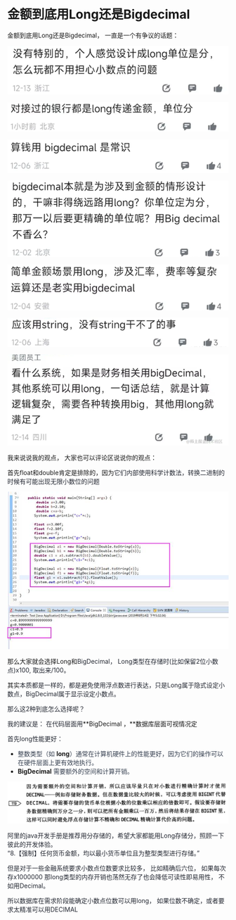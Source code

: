 # 金额到底用Long还是Bigdecimal

金额到底用Long还是Bigdecimal， 一直是一个有争议的话题：

![1706530855651-396388ef-45c6-4e34-b042-ef1ef942116a.png](./img/ZHaMYgjalY_6z9f7/1706530855651-396388ef-45c6-4e34-b042-ef1ef942116a-190206.png)



![1706530870745-dd744075-c10d-4491-983c-d9f6213cf9b9.png](./img/ZHaMYgjalY_6z9f7/1706530870745-dd744075-c10d-4491-983c-d9f6213cf9b9-326132.png)



![1706530889905-1fc70ee5-7323-4dc3-8acb-8781a3e2ac01.png](./img/ZHaMYgjalY_6z9f7/1706530889905-1fc70ee5-7323-4dc3-8acb-8781a3e2ac01-790472.png)

![1706530903753-2f4afd7d-00bb-4539-bca4-3a5324506fb7.png](./img/ZHaMYgjalY_6z9f7/1706530903753-2f4afd7d-00bb-4539-bca4-3a5324506fb7-030622.png)

![1706530911668-a185afe7-77c1-4eab-96d8-9175514cb02e.png](./img/ZHaMYgjalY_6z9f7/1706530911668-a185afe7-77c1-4eab-96d8-9175514cb02e-118894.png)

![1706530944031-6660cd59-40b8-448f-8422-dbbeedae4327.png](./img/ZHaMYgjalY_6z9f7/1706530944031-6660cd59-40b8-448f-8422-dbbeedae4327-610161.png)

![1706530970468-46a71bb9-ba30-40d5-ab04-54a1e5abff4e.png](./img/ZHaMYgjalY_6z9f7/1706530970468-46a71bb9-ba30-40d5-ab04-54a1e5abff4e-254899.png)







我来说说我的观点， 大家也可以评论区说说你的观点：



 首先float和double肯定是排除的，因为<font style="color:rgb(37, 41, 51);">它们内部使用科学计数法，转换二进制的时候有可能出现无限小数位的问题 </font>

![1706531677813-da8ab11d-7fbd-44c8-99fd-6e8449b33eb7.jpeg](./img/ZHaMYgjalY_6z9f7/1706531677813-da8ab11d-7fbd-44c8-99fd-6e8449b33eb7-886195.jpeg)



那么大家就会选择Long和<font style="color:rgb(37, 41, 51);">BigDecimal， Long类型在存储时(比如保留2位小数点)x100,  取出来/100。</font>

其实<font style="color:rgb(37, 41, 51);">本质都是一样的，都是避免使用浮点数进行表达，只是Long属于隐式设定小数点，BigDecimal属于显示设定小数点。</font>

<font style="color:rgb(37, 41, 51);"></font>

<font style="color:rgb(37, 41, 51);"></font>

<font style="color:rgb(37, 41, 51);">那么这2种到底怎么选择呢？</font>

<font style="color:rgb(37, 41, 51);">我的建议是： 在代码层面用</font>**BigDecimal ，**数据库层面可视情况定

<font style="color:rgb(37, 41, 51);"> 首先long性能更好：</font>

+ <font style="color:rgb(55, 65, 81);">整数类型（如 </font>**long**<font style="color:rgb(55, 65, 81);">）通常在计算机硬件上的性能更好，因为它们的操作可以在硬件层面上更有效地执行。</font>
+ **BigDecimal**<font style="color:rgb(55, 65, 81);">  需要额外的空间和计算开销。</font>





<font style="color:rgb(37, 41, 51);"> </font>![1706533593289-04bb4fa9-ab67-45da-ae32-433843c76619.png](./img/ZHaMYgjalY_6z9f7/1706533593289-04bb4fa9-ab67-45da-ae32-433843c76619-549371.png)

<font style="color:rgb(37, 41, 51);"></font>

<font style="color:rgb(37, 41, 51);">阿里的java开发手册是推荐用分存储的，希望大家都能用Long存储分，照顾一下彼此的开发体验。  
</font><font style="color:rgb(37, 41, 51);">“8.【强制】任何货币金额，均以最小货币单位且为整型类型进行存储。”</font>

<font style="color:rgb(37, 41, 51);"></font>

<font style="color:rgb(37, 41, 51);"></font>

<font style="color:rgb(37, 41, 51);">但是对于一些金融系统要求小数点位数要求比较多， 比如精确后六位，  如果每次存x1000000   那long类型的内存开销也荡然无存了也会降低可读性即易用性，   不如用Decimal。</font>

<font style="color:rgb(37, 41, 51);"></font>

<font style="color:rgb(37, 41, 51);">所以数据库在需求阶段能确定小数点位数可以用long， 如果位数不确定，或者要求太精准可以用DECIMAL</font>

<font style="color:rgb(37, 41, 51);"></font>

<font style="color:rgb(37, 41, 51);"></font>


